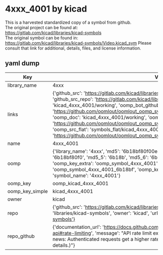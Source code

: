# 4xxx_4001 by kicad  
This is a harvested standardized copy of a symbol from github.  
The original project can be found at:  
https://gitlab.com/kicad/libraries/kicad-symbols  
The original symbol can be found in:
https://gitlab.com/kicad/libraries/kicad-symbols/Video.kicad_sym
Please consult that link for additional, details, files, and license information.  
## yaml dump  
| Key | Value |  
| --- | --- |  
| library_name | 4xxx |  
| links | {'github_src': 'https://gitlab.com/kicad/libraries/kicad-symbols/Video.kicad_sym', 'github_src_repo': 'https://gitlab.com/kicad/libraries/kicad-symbols', 'oomp_bot': 'kicad_4xxx_4001/working', 'oomp_bot_github': 'https://github.com/oomlout/oomlout_oomp_symbol_bot/tree/main/kicad_4xxx_4001/working', 'oomp_doc': 'kicad_4xxx_4001/working', 'oomp_doc_github': 'https://github.com/oomlout/oomlout_oomp_symbol_doc/tree/main/kicad_4xxx_4001/working', 'oomp_src_flat': 'symbols_flat/kicad_4xxx_4001/working', 'oomp_src_flat_github': 'https://github.com/oomlout/oomlout_oomp_symbol_src/tree/main/kicad_4xxx_4001/working'} |  
| name | 4xxx_4001 |  
| oomp | {'library_name': '4xxx', 'md5': '6b18bf80f00e51e8033f1296263d2844', 'md5_10': '6b18bf80f0', 'md5_5': '6b18b', 'md5_6': '6b18bf', 'oomp_key': 'oomp_4xxx_4001', 'oomp_key_extra': 'oomp_symbol_4xxx_4001', 'oomp_key_full': 'oomp_symbol_4xxx_4001_6b18bf', 'oomp_key_simple': '4xxx_4001', 'owner_name': 'kicad', 'symbol_name': '4xxx_4001'} |  
| oomp_key | oomp_kicad_4xxx_4001 |  
| oomp_key_simple | kicad_4xxx_4001 |  
| owner | kicad |  
| repo | {'github_src': 'https://gitlab.com/kicad/libraries/kicad-symbols/Video.kicad_sym', 'name': 'libraries/kicad-symbols', 'owner': 'kicad', 'url': 'https://gitlab.com/kicad/libraries/kicad-symbols'} |  
| repo_github | {'documentation_url': 'https://docs.github.com/rest/overview/resources-in-the-rest-api#rate-limiting', 'message': "API rate limit exceeded for 84.66.173.59. (But here's the good news: Authenticated requests get a higher rate limit. Check out the documentation for more details.)"} |  

